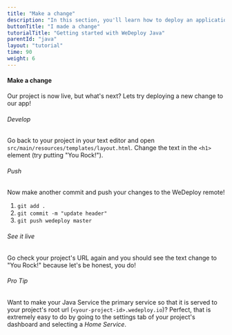 ```yaml
---
title: "Make a change"
description: "In this section, you'll learn how to deploy an application using WeDeploy Java."
buttonTitle: "I made a change"
tutorialTitle: "Getting started with WeDeploy Java"
parentId: "java"
layout: "tutorial"
time: 90
weight: 6
---
```


#### Make a change

Our project is now live, but what's next? Lets try deploying a new change to our app!

###### Develop

Go back to your project in your text editor and open `src/main/resources/templates/layout.html`. Change the text in the `<h1>` element (try putting "You Rock!").

###### Push

Now make another commit and push your changes to the WeDeploy remote!

1. `git add .`
2. `git commit -m "update header"`
3. `git push wedeploy master`

###### See it live

Go check your project's URL again and you should see the text change to "You Rock!" because let's be honest, you do!

<aside>

###### <span class="icon-16-star"></span> Pro Tip

Want to make your Java Service the primary service so that it is served to your project's root url (`<your-project-id>.wedeploy.io`)? Perfect, that is extremely easy to do by going to the settings tab of your project's dashboard and selecting a _Home Service_.

</aside>
